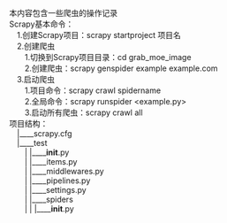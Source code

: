 本内容包含一些爬虫的操作记录  
Scrapy基本命令：  
&emsp;1.创建Scrapy项目：scrapy startproject 项目名  
&emsp;2.创建爬虫  
&emsp;&emsp;1.切换到Scrapy项目目录：cd grab_moe_image  
&emsp;&emsp;2.创建爬虫：scrapy genspider example example.com  
&emsp;3.启动爬虫  
&emsp;&emsp;1.项目命令：scrapy crawl spidername  
&emsp;&emsp;2.全局命令：scrapy runspider <example.py>  
&emsp;&emsp;3.启动所有爬虫：scrapy crawl all  
项目结构：  
&emsp;|____scrapy.cfg  
&emsp;|____test  
&emsp;&emsp;| |______init__.py  
&emsp;&emsp;| |____items.py  
&emsp;&emsp;| |____middlewares.py  
&emsp;&emsp;| |____pipelines.py  
&emsp;&emsp;| |____settings.py  
&emsp;&emsp;| |____spiders  
&emsp;&emsp;| | |______init__.py  